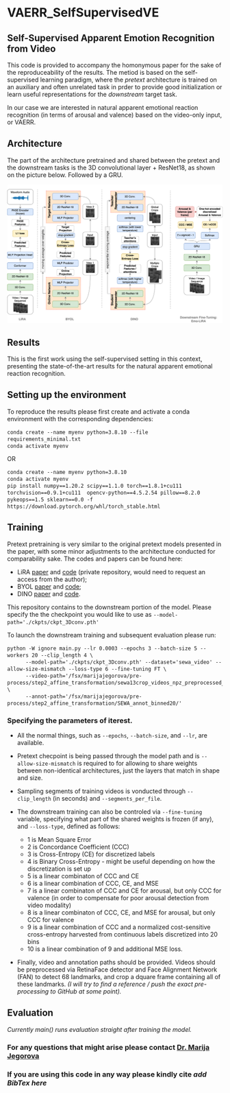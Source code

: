 # VAERR_SelfSupervisedVE
## Self-Supervised Apparent Emotion Recognition from Video

This code is provided to accompany the homonymous paper for the sake of the reproduceability of the results.
The metiod is based on the self-supervised learning paradigm, where the _pretext_ architecture is trained on an auxiliary and often unrelated task in prder to provide good initialization or learn useful representations for the _downstream_ target task.

In our case we are interested in natural apparent emotional reaction recognition (in terms of arousal and valence) based on the video-only input, or VAERR. 

## Architecture
The part of the architecture pretrained and shared between the pretext and the downstream tasks is the 3D convolutional layer + ResNet18, as shown on the picture below. Followed by a GRU.

<img src="./misc/VideoEmotions_models.png" alt="comparativeArchitectures" width="1100"/>

<!-- ![alt text](https://github.com/Instassa/VAERR_SelfSupervisedVE/blob/main/misc/VideoEmotions_models_.pdf) -->


## Results
This is the first work using the self-supervised setting in this context, presenting the state-of-the-art results for the natural apparent emotional reaction recognition.


## Setting up the environment
To reproduce the results please first create and activate a conda environment with the corresponding dependencies:
```
conda create --name myenv python=3.8.10 --file requirements_minimal.txt
conda activate myenv
```
OR
```
conda create --name myenv python=3.8.10
conda activate myenv
pip install numpy==1.20.2 scipy==1.1.0 torch==1.8.1+cu111 torchvision==0.9.1+cu111  opencv-python==4.5.2.54 pillow==8.2.0 pykeops==1.5 sklearn==0.0 -f https://download.pytorch.org/whl/torch_stable.html
```

## Training
Pretext pretraining is very similar to the original pretext models presented in the paper, with some minor adjustments to the architecture conducted for comparability sake. The codes and papers can be found here:
- LiRA [paper](https://arxiv.org/abs/2106.09171) and [code](https://github.com/Instassa/Lipreading_ICASSP21_Release) (private repository, would need to request an access from the author);
- BYOL [paper](https://papers.nips.cc/paper/2020/file/f3ada80d5c4ee70142b17b8192b2958e-Paper.pdf) and [code](https://github.com/lucidrains/byol-pytorch);
- DINO [paper](https://arxiv.org/abs/2104.14294) and [code](https://github.com/facebookresearch/dino).

This repository contains to the downstream portion of the model. 
Please specify the the checkpoint you would like to use as ` --model-path='./ckpts/ckpt_3Dconv.pth' `

To launch the downstream training and subsequent evaluation please run:
```
python -W ignore main.py --lr 0.0003 --epochs 3 --batch-size 5 --workers 20 --clip_length 4 \
      --model-path='./ckpts/ckpt_3Dconv.pth' --dataset='sewa_video' --allow-size-mismatch --loss-type 6 --fine-tuning FT \
      --video-path='/fsx/marijajegorova/pre-process/step2_affine_transformation/sewa13crop_videos_npz_preprocessed_full/‘ \
      --annot-path='/fsx/marijajegorova/pre-process/step2_affine_transformation/SEWA_annot_binned20/'
```
### Specifying the parameters of iterest.
- All the normal things, such as `--epochs`, `--batch-size`, and `--lr`, are available.
- Pretext checpoint is being passed through the model path and is `--allow-size-mismatch` is required to for allowing to share weights between non-identical architectures, just the layers that match in shape and size.
- Sampling segments of training videos is vonducted through `--clip_length` (in seconds) and `--segments_per_file`.
- The downstream training can also be controled via `--fine-tuning` variable, specifying what part of the shared weights is frozen (if any), and  `--loss-type`, defined as follows:
    *  1 is Mean Square Error
    *  2 is Concordance Coefficient (CCC)
    *  3 is Cross-Entropy (CE) for discretized labels
    *  4 is Binary Cross-Entropy - might be useful depending on how the discretization is set up
    *  5 is a linear combinaton of CCC and CE
    *  6 is a linear combination of CCC, CE, and MSE
    *  7 is a linear combinaton of CCC and CE for arousal, but only CCC for valence (in order to compensate for poor arousal detection from video modality)
    *  8 is a linear combinaton of CCC, CE, and MSE for arousal, but only CCC for valence
    *  9 is a linear combination of CCC and a normalized cost-sensitive cross-entropy harvested from continuous labels discretized into 20 bins
    *  10 is a linear combination of 9 and additional MSE loss.

- Finally, video and annotation paths should be provided. Videos should be preprocessed via RetinaFace detector and Face Alignment Network (FAN) to detect 68 landmarks, and crop a dquare frame containing all of these landmarks. _(I will try to find a reference / push the exact pre-processing to GitHub at some point)._

## Evaluation

_Currently main() runs evaluation straight after training the model._


### For any questions that might arise please contact [Dr. Marija Jegorova](mailto:marijajegorova@fb.com?subject=[GitHub]%20Question%20about%20VAERR)
### If you are using this code in any way please kindly cite _add BibTex here_
